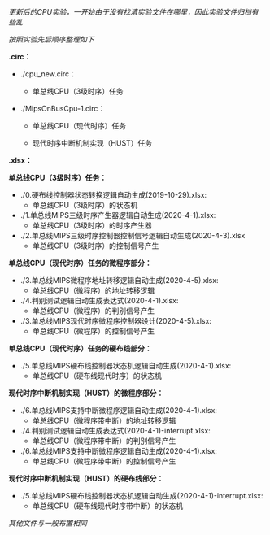  

*更新后的CPU实验，一开始由于没有找清实验文件在哪里，因此实验文件归档有些乱*

*按照实验先后顺序整理如下*

**.circ：**

* ./cpu_new.circ：

  * 单总线CPU（3级时序）任务

* ./MipsOnBusCpu-1.circ：

  * 单总线CPU（现代时序）任务

  * 现代时序中断机制实现（HUST）任务

**.xlsx：**

**单总线CPU（3级时序）任务：**

* ./0.硬布线控制器状态转换逻辑自动生成(2019-10-29).xlsx:
  * 单总线CPU（3级时序）的状态机
* ./1.单总线MIPS三级时序产生器逻辑自动生成(2020-4-1).xlsx:
  * 单总线CPU（3级时序）的时序产生器
* ./2.单总线MIPS三级时序控制器控制信号逻辑自动生成(2020-4-3).xlsx
  * 单总线CPU（3级时序）的控制信号产生

**单总线CPU（现代时序）任务的微程序部分：**

* ./3.单总线MIPS微程序地址转移逻辑自动生成(2020-4-5).xlsx:
  * 单总线CPU（微程序）的地址转移逻辑
* ./4.判别测试逻辑自动生成表达式(2020-4-1).xlsx:
  * 单总线CPU（微程序）的判别信号产生
* ./3.单总线MIPS现代时序微程序控制器设计(2020-4-5).xlsx:
  * 单总线CPU（微程序）的控制信号产生

**单总线CPU（现代时序）任务的硬布线部分：**

* ./5.单总线MIPS硬布线控制器状态机逻辑自动生成(2020-4-1).xlsx:
  * 单总线CPU（硬布线现代时序）的状态机

**现代时序中断机制实现（HUST）的微程序部分：**

* ./6.单总线MIPS支持中断微程序逻辑自动生成(2020-4-1).xlsx:
  * 单总线CPU（微程序带中断）的地址转移逻辑
* ./4.判别测试逻辑自动生成表达式(2020-4-1)-interrupt.xlsx:
  * 单总线CPU（微程序带中断）的判别信号产生
* ./6.单总线MIPS支持中断微程序逻辑自动生成(2020-4-1).xlsx:
  * 单总线CPU（微程序带中断）的控制信号产生

**现代时序中断机制实现（HUST）的硬布线部分：**

* ./5.单总线MIPS硬布线控制器状态机逻辑自动生成(2020-4-1)-interrupt.xlsx:
  * 单总线CPU（硬布线现代时序带中断）的状态机

*其他文件与一般布置相同*